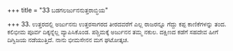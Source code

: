 +++
title = "33 ಬಡಗಲರ್ಜುನನುತ್ತರಾಬ್ಧಿಯ"

+++
33. ಉತ್ತರದಲ್ಲಿ ಅರ್ಜುನನು ಉತ್ತರಸಾಗರದ ತೀರದವರೆಗೆ ಎಲ್ಲ ರಾಜರನ್ನೂ ಗೆದ್ದು ಕಪ್ಪ ಕಾಣಿಕೆಗಳನ್ನು ತಂದ. ಕಲಿಭೀಮ ಪೂರ್ವ ದಿಕ್ಕನ್ನೆಲ್ಲ ವ್ಯಾಪಿಸಿಕೊಂಡ. ಪಶ್ಚಿಮಕ್ಕೆ ಅರ್ಜುನನ ತಮ್ಮ ನಕುಲ. ದಕ್ಷಿಣದ ಕಡೆಗೆ ಸಹದೇವ ಹೀಗೆ ದಿಗ್ವಿಜಯ ನಡೆಯುತ್ತಿದೆ. ನಾನು ಭೀಮಸೇನನ ಮಗ ಘಟೋತ್ಕಚ.